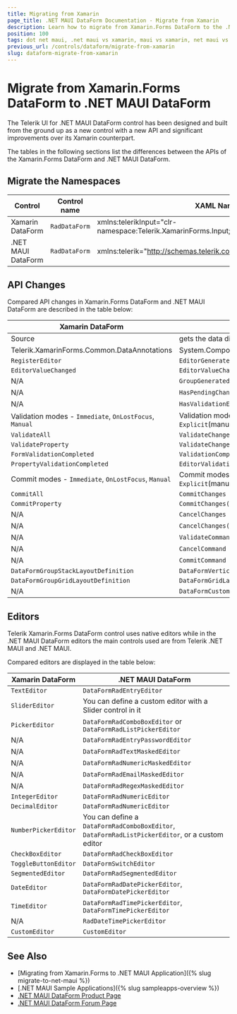 ```yaml
---
title: Migrating from Xamarin
page_title: .NET MAUI DataForm Documentation - Migrate from Xamarin
description: Learn how to migrate from Xamarin.Forms DataForm to the .NET MAUI DataForm control.
position: 100
tags: dot net maui, .net maui vs xamarin, maui vs xamarin, net maui vs xamarin, migration, xamarin.forms
previous_url: /controls/dataform/migrate-from-xamarin
slug: dataform-migrate-from-xamarin
---
```


# Migrate from Xamarin.Forms DataForm to .NET MAUI DataForm

The Telerik UI for .NET MAUI DataForm control has been designed and built from the ground up as a new control with a new API and significant improvements over its Xamarin counterpart.

The tables in the following sections list the differences between the APIs of the Xamarin.Forms DataForm and .NET MAUI DataForm.

## Migrate the Namespaces

| Control | Control name | XAML Namespcace | C# Namespace|
| --------------- | --------------- | --------------- | --------------- |
| Xamarin DataForm | `RadDataForm` | xmlns:telerikInput="clr-namespace:Telerik.XamarinForms.Input;assembly=Telerik.XamarinForms.Input" | using Telerik.XamarinForms.Input; |
| .NET MAUI DataForm | `RadDataForm` | xmlns:telerik="http://schemas.telerik.com/2022/xaml/maui" | using Telerik.Maui.Controls; |


## API Changes

Compared API changes in Xamarin.Forms DataForm and .NET MAUI DataForm are described in the table below:

| Xamarin DataForm | .NET MAUI DataForm |
| ------------- | --------------- |
| Source | gets the data directly from the set BindingContext |
| Telerik.XamarinForms.Common.DataAnnotations | System.ComponentModel.DataAnnotations.DataAnnotations |
| `RegisterEditor` | `EditorGenerated` |
| `EditorValueChanged` | `EditorValueChanged` |
| N/A | `GroupGenerated` |
| N/A |`HasPendingChanges` |
| N/A | `HasValidationErrors` |
| Validation modes - `Immediate`, `OnLostFocus`, `Manual` | Validation modes - `PropertyChanged`(immediate), `LostFocus`, `Explicit`(manual) |
| `ValidateAll` | `ValidateChanges` |
| `ValidateProperty` | `ValidateChanges(string propertyName)` |
| `FormValidationCompleted` | `ValidationCompleted` |
| `PropertyValidationCompleted` | `EditorValidationCompleted` |
| Commit modes - `Immediate`, `OnLostFocus`, `Manual` | Commit modes - `PropertyChanged`(immediate), `LostFocus`, `Explicit`(manual) |
| `CommitAll` | `CommitChanges` |
| `CommitProperty` | `CommitChanges(string propertyName)` |
| N/A | `CancelChanges` |
| N/A | `CancelChanges(string propertyName)` |
| N/A | `ValidateCommand` |
| N/A | `CancelCommand` |
| N/A | `CommitCommand` |
| `DataFormGroupStackLayoutDefinition` | `DataFormVerticalStackLayout` |
| `DataFormGroupGridLayoutDefinition`  | `DataFormGridLayout`  |
| N/A | `DataFormCustomLayout`  |

## Editors

Telerik Xamarin.Forms DataForm control uses native editors while in the .NET MAUI DataForm editors the main controls used are from Telerik .NET MAUI and .NET MAUI.

Compared editors are displayed in the table below:

| Xamarin DataForm | .NET MAUI DataForm |
| ------------- | --------------- |
| `TextEditor` | `DataFormRadEntryEditor` |
| `SliderEditor` | You can define a custom editor with a Slider control in it |
| `PickerEditor` | `DataFormRadComboBoxEditor` or `DataFormRadListPickerEditor` |
| N/A | `DataFormRadEntryPasswordEditor` |
| N/A | `DataFormRadTextMaskedEditor` |
| N/A | `DataFormRadNumericMaskedEditor` |
| N/A | `DataFormRadEmailMaskedEditor` |
| N/A | `DataFormRadRegexMaskedEditor` |
| `IntegerEditor` | `DataFormRadNumericEditor` |
| `DecimalEditor` | `DataFormRadNumericEditor` |
| `NumberPickerEditor` | You can define a `DataFormRadComboBoxEditor`, `DataFormRadListPickerEditor`, or a custom editor |
| `CheckBoxEditor` | `DataFormRadCheckBoxEditor` |
| `ToggleButtonEditor` | `DataFormSwitchEditor` |
| `SegmentedEditor` | `DataFormRadSegmentedEditor` |
| `DateEditor`  | `DataFormRadDatePickerEditor`, `DataFormDatePickerEditor` |
| `TimeEditor`  | `DataFormRadTimePickerEditor`, `DataFormTimePickerEditor`  |
| N/A | `RadDateTimePickerEditor` |
| `CustomEditor` | `CustomEditor` |

## See Also

* [Migrating from Xamarin.Forms to .NET MAUI Application]({% slug migrate-to-net-maui %})
* [.NET MAUI Sample Applications]({% slug sampleapps-overview %})
* [.NET MAUI DataForm Product Page](https://www.telerik.com/maui-ui/dataform)
* [.NET MAUI DataForm Forum Page](https://www.telerik.com/forums/maui?tagId=1979)
